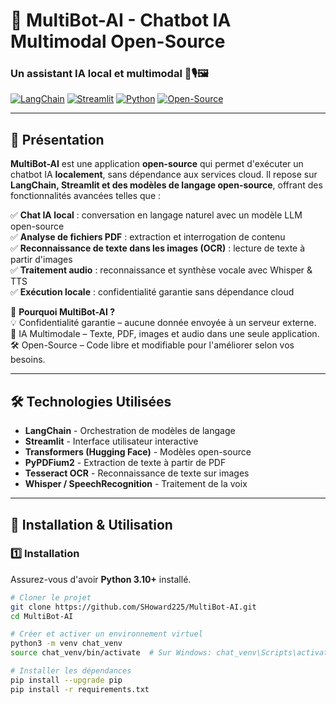 # 🤖 MultiBot-AI - Chatbot IA Multimodal Open-Source

### Un assistant IA local et multimodal 📄🎙️🖼️

[![LangChain](https://img.shields.io/badge/LangChain-%F0%9F%A4%96-blue)](https://github.com/hwchase17/langchain)
[![Streamlit](https://img.shields.io/badge/Streamlit-%E2%9C%A8-red)](https://streamlit.io/)
[![Python](https://img.shields.io/badge/Python-3.10%2B-brightgreen)](https://www.python.org/)
[![Open-Source](https://badgen.net/badge/Open%20Source/Yes/green)](https://github.com/TON-USERNAME/MultiBot-AI)

---

## 🎯 **Présentation**
**MultiBot-AI** est une application **open-source** qui permet d'exécuter un chatbot IA **localement**, sans dépendance aux services cloud. Il repose sur **LangChain, Streamlit et des modèles de langage open-source**, offrant des fonctionnalités avancées telles que :

✅ **Chat IA local** : conversation en langage naturel avec un modèle LLM open-source  
✅ **Analyse de fichiers PDF** : extraction et interrogation de contenu  
✅ **Reconnaissance de texte dans les images (OCR)** : lecture de texte à partir d'images  
✅ **Traitement audio** : reconnaissance et synthèse vocale avec Whisper & TTS  
✅ **Exécution locale** : confidentialité garantie sans dépendance cloud  

🔹 **Pourquoi MultiBot-AI ?**  
💡 Confidentialité garantie – aucune donnée envoyée à un serveur externe.  
🚀 IA Multimodale – Texte, PDF, images et audio dans une seule application.  
🛠️ Open-Source – Code libre et modifiable pour l'améliorer selon vos besoins.  

---

## 🛠 **Technologies Utilisées**
- **LangChain** - Orchestration de modèles de langage  
- **Streamlit** - Interface utilisateur interactive  
- **Transformers (Hugging Face)** - Modèles open-source  
- **PyPDFium2** - Extraction de texte à partir de PDF  
- **Tesseract OCR** - Reconnaissance de texte sur images  
- **Whisper / SpeechRecognition** - Traitement de la voix  

---

## 🚀 **Installation & Utilisation**

### 1️⃣ **Installation**
Assurez-vous d'avoir **Python 3.10+** installé.

```bash
# Cloner le projet
git clone https://github.com/SHoward225/MultiBot-AI.git
cd MultiBot-AI

# Créer et activer un environnement virtuel
python3 -m venv chat_venv
source chat_venv/bin/activate  # Sur Windows: chat_venv\Scripts\activate

# Installer les dépendances
pip install --upgrade pip
pip install -r requirements.txt
